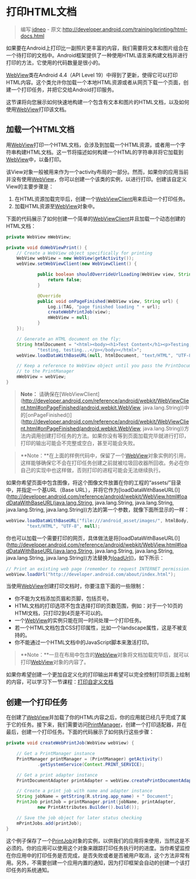 # 打印HTML文档

> 编写:[jdneo](https://github.com/jdneo) - 原文:<http://developer.android.com/training/printing/html-docs.html>

如果要在Android上打印比一副照片更丰富的内容，我们需要将文本和图片组合在一个待打印的文档中。Android框架提供了一种使用HTML语言来构建文档并进行打印的方法，它使用的代码数量是很小的。

[WebView](http://developer.android.com/reference/android/webkit/WebView.html)类在Android 4.4（API Level 19）中得到了更新，使得它可以打印HTML内容。这个类允许你加载一个本地HTML资源或者从网页下载一个页面，创建一个打印任务，并把它交给Android打印服务。

这节课将向您展示如何快速地构建一个包含有文本和图片的HTML文档，以及如何使用[WebView](http://developer.android.com/reference/android/webkit/WebView.html)打印该文档。

## 加载一个HTML文档

用[WebView](http://developer.android.com/reference/android/webkit/WebView.html)打印一个HTML文档，会涉及到加载一个HTML资源，或者用一个字符串构建HTML文档。这一节将描述如何构建一个HTML的字符串并将它加载到[WebView](http://developer.android.com/reference/android/webkit/WebView.html)中，以备打印。

该View对象一般被用来作为一个activity布局的一部分。然而，如果你的应用当前并没有使用[WebView](http://developer.android.com/reference/android/webkit/WebView.html)，你可以创建一个该类的实例，以进行打印。创建该自定义View的主要步骤是：
1. 在HTML资源加载完毕后，创建一个[WebViewClient](http://developer.android.com/reference/android/webkit/WebViewClient.html)用来启动一个打印任务。
2. 加载HTML资源至[WebView](http://developer.android.com/reference/android/webkit/WebView.html)对象中。

下面的代码展示了如何创建一个简单的[WebViewClient](http://developer.android.com/reference/android/webkit/WebViewClient.html)并且加载一个动态创建的HTML文档：

```java
private WebView mWebView;

private void doWebViewPrint() {
    // Create a WebView object specifically for printing
    WebView webView = new WebView(getActivity());
    webView.setWebViewClient(new WebViewClient() {

            public boolean shouldOverrideUrlLoading(WebView view, String url) {
                return false;
            }

            @Override
            public void onPageFinished(WebView view, String url) {
                Log.i(TAG, "page finished loading " + url);
                createWebPrintJob(view);
                mWebView = null;
            }
    });

    // Generate an HTML document on the fly:
    String htmlDocument = "<html><body><h1>Test Content</h1><p>Testing, " +
            "testing, testing...</p></body></html>";
    webView.loadDataWithBaseURL(null, htmlDocument, "text/HTML", "UTF-8", null);

    // Keep a reference to WebView object until you pass the PrintDocumentAdapter
    // to the PrintManager
    mWebView = webView;
}
```

> **Note：**
请确保在[WebViewClient](http://developer.android.com/reference/android/webkit/WebViewClient.html#onPageFinished(android.webkit.WebView, java.lang.String))中的[onPageFinished()](http://developer.android.com/reference/android/webkit/WebViewClient.html#onPageFinished(android.webkit.WebView, java.lang.String))方法内调用创建打印任务的方法。如果你没有等到页面加载完毕就进行打印，打印的输出可能会不完整或空白，甚至可能会失败。

> **Note：**在上面的样例代码中，保留了一个[WebView](http://developer.android.com/reference/android/webkit/WebView.html)对象实例的引用，这样能够确保它不会在打印任务创建之前就被垃圾回收器所回收。务必在你自己的实现中也这样做，否则打印的进程可能会无法继续执行。

如果你希望页面中包含图像，将这个图像文件放置在你的工程的“assets/”目录中，并指定一个基URL（Base URL），并将它作为[loadDataWithBaseURL()](http://developer.android.com/reference/android/webkit/WebView.html#loadDataWithBaseURL(java.lang.String, java.lang.String, java.lang.String, java.lang.String, java.lang.String))方法的第一个参数，就像下面所显示的一样：

```java
webView.loadDataWithBaseURL("file:///android_asset/images/", htmlBody,
        "text/HTML", "UTF-8", null);
```

你也可以加载一个需要打印的网页，具体做法是将[loadDataWithBaseURL()](http://developer.android.com/reference/android/webkit/WebView.html#loadDataWithBaseURL(java.lang.String, java.lang.String, java.lang.String, java.lang.String, java.lang.String))方法替换为[loadUrl()](http://developer.android.com/reference/android/webkit/WebView.html#loadUrl(java.lang.String))，如下所示：

```java
// Print an existing web page (remember to request INTERNET permission!):
webView.loadUrl("http://developer.android.com/about/index.html");
```

当使用[WebView](http://developer.android.com/reference/android/webkit/WebView.html)创建打印文档时，你要注意下面的一些限制：
* 你不能为文档添加页眉和页脚，包括页号。
* HTML文档的打印选项不包含选择打印的页数范围，例如：对于一个10页的HTMl文档，只打印2到4页是不可以的。
* 一个[WebView](http://developer.android.com/reference/android/webkit/WebView.html)的实例只能在同一时间处理一个打印任务。
* 若一个HTML文档包含CSS打印属性，比如一个landscape属性，这是不被支持的。
* 你不能通过一个HTML文档中的JavaScript脚本来激活打印。

> **Note：**一旦在布局中包含的[WebView](http://developer.android.com/reference/android/webkit/WebView.html)对象将文档加载完毕后，就可以打印[WebView](http://developer.android.com/reference/android/webkit/WebView.html)对象的内容了。

如果你希望创建一个更加自定义化的打印输出并希望可以完全控制打印页面上绘制的内容，可以学习下一节课程：[打印自定义文档](custom-docs.html)

## 创建一个打印任务

在创建了[WebView](http://developer.android.com/reference/android/webkit/WebView.html)并加载了你的HTML内容之后，你的应用就已经几乎完成了属于它的任务。接下来，我们需要访问[PrintManager](http://developer.android.com/reference/android/print/PrintManager.html)，创建一个打印适配器，并在最后，创建一个打印任务。下面的代码展示了如何执行这些步骤：

```java
private void createWebPrintJob(WebView webView) {

    // Get a PrintManager instance
    PrintManager printManager = (PrintManager) getActivity()
            .getSystemService(Context.PRINT_SERVICE);

    // Get a print adapter instance
    PrintDocumentAdapter printAdapter = webView.createPrintDocumentAdapter();

    // Create a print job with name and adapter instance
    String jobName = getString(R.string.app_name) + " Document";
    PrintJob printJob = printManager.print(jobName, printAdapter,
            new PrintAttributes.Builder().build());

    // Save the job object for later status checking
    mPrintJobs.add(printJob);
}
```

这个例子保存了一个[PrintJob](http://developer.android.com/reference/android/print/PrintJob.html)对象的实例，以供我们的应用将来使用，当然这是不必须的。你的应用可以使用这个对象来跟踪打印任务执行时的进度。当你希望监控在你应用中的打印任务是否完成，是否失败或者是否被用户取消，这个方法非常有用。另外，不需要创建一个应用内置的通知，因为打印框架会自动的创建一个该打印任务的系统通知。
